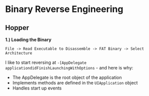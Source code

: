 Binary Reverse Engineering
==========================

Hopper
------

**1.) Loading the Binary**

```File -> Read Executable to Disassemble -> FAT Binary -> Select Architecture```

I like to start reversing at ``` -[AppDelegate applicationdidFinishLaunchingWithOptions ``` - and here is why: 

  - The AppDelegate is the root object of the application
  - Implements methods are defined in the ```UIApplication``` object
  - Handles start up events
